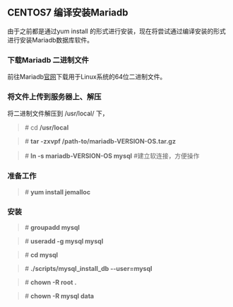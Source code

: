 ## CENTOS7 编译安装Mariadb

由于之前都是通过yum install 的形式进行安装，现在将尝试通过编译安装的形式进行安装Mariadb数据库软件。

### 下载Mariadb 二进制文件

前往Mariadb[官网](http://mariadb.org)下载用于Linux系统的64位二进制文件。

### 将文件上传到服务器上、解压

将二进制文件解压到 /usr/local/ 下，

> \# cd **/usr/local**

> \# **tar -zxvpf /path-to/mariadb-VERSION-OS.tar.gz**

> \# **ln -s mariadb-VERSION-OS mysql** #建立软连接，方便操作

### 准备工作

> \# **yum install jemalloc**

### 安装

> \# **groupadd mysql**

> \# **useradd -g mysql mysql**

> \# **cd mysql**

> \# **./scripts/mysql_install_db --user=mysql**

> \# **chown -R root .**

> \# **chown -R mysql data**